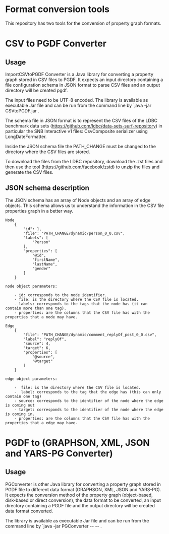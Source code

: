 # Format conversion tools
This repository has two tools for the conversion of property graph formats. 

# CSV to PGDF Converter

## Usage

ImportCSVtoPGDF Converter is a Java library for converting a property graph stored in CSV files to PGDF.  It expects an input directory containing a file configuration schema in JSON format to parse CSV files and an output directory will be created pgdf.

The input files need to be UTF-8 encoded. The library is available as executable Jar file and can be run from the command line by `java -jar CSVtoPGDF.jar <JSON schema directory> <output directory>.


The schema file in JSON format is to represent the CSV files of the LDBC benchmark data sets (https://github.com/ldbc/data-sets-surf-repository) in particular the SNB Interactive v1 files: CsvComposite serializer using LongDateFormatter. 

Inside the JSON schema file the PATH_CHANGE must be changed to the directory where the CSV files are stored.

To download the files from the LDBC repository, download the .zst files and then use the tool (https://github.com/facebook/zstd) to unzip the files and generate the CSV files.


## JSON schema description

The JSON schema has an array of Node objects and an array of edge objects. This schema allows us to understand the information in the CSV file properties graph in a better way. 

    Node 
        {
			"id": 1,
			"file": "PATH_CHANGE/dynamic/person_0_0.csv",
			"labels": [
				"Person"	
			],
			"properties": [
				"@id",
				"firstName",
				"lastName",
				"gender"
			]
		}

    node object parameters:

        - id: corresponds to the node identifier.
        - file: is the directory where the CSV file is located.
        - labels: corresponds to the tags that the node has (it can contain more than one tag).
        - properties: are the columns that the CSV file has with the properties that a node may have.
    
    Edge
        {
			"file": "PATH_CHANGE/dynamic/comment_replyOf_post_0_0.csv",
			"label": "replyOf",
			"source": 4,
			"target": 6,
			"properties": [
				"@source",
				"@target"
			]
		}

    edge object parameters:

        -  file: is the directory where the CSV file is located.
        -  label: corresponds to the tag that the edge has (this can only contain one tag)
        - source: corresponds to the identifier of the node where the edge is coming out
        - target: corresponds to the identifier of the node where the edge is coming in.
        - properties: are the columns that the CSV file has with the properties that a edge may have.


# PGDF to (GRAPHSON, XML, JSON and YARS-PG Converter)

## Usage

PGConverter is other Java library for converting a property graph stored in PGDF file to different data format (GRAPHSON, XML, JSON and YARS-PG). It expects the conversion method of the property graph (object-based, disk-based or direct conversion), the data format to be converted, an input directory containing a PGDF file and the output directory will be created data format converted.

The library is available as executable Jar file and can be run from the command line by `java -jar PGConverter --<disk> --<json> <PGDF directory> <output directory>.
